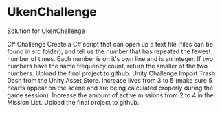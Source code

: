 # UkenChallenge

Solution for UkenChellenge

C# Challenge
Create a C# script that can open up a text file (files can be found in src folder), and tell us the number that has repeated the fewest number of times. Each number is on it's own line and is an integer.
If two numbers have the same frequency count, return the smaller of the two numbers.
Upload the final project to github.
Unity Challenge
Import Trash Dash from the Unity Asset Store.
Increase lives from 3 to 5 (make sure 5 hearts appear on the scene and are being calculated properly during the game session).
Increase the amount of active missions from 2 to 4 in the Mission List.
Upload the final project to github.
